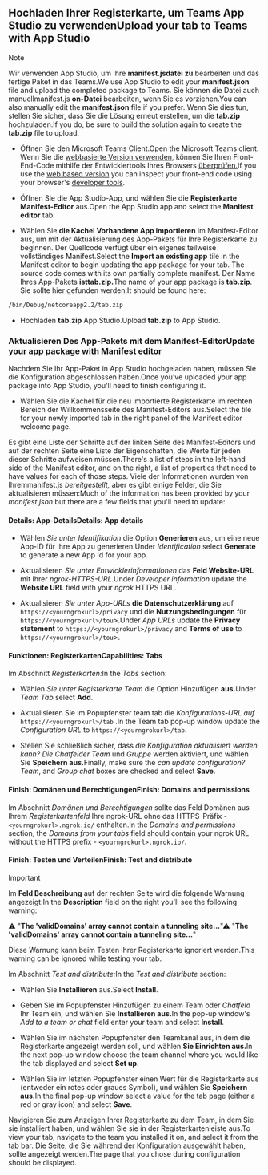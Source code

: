 ## <a name="upload-your-tab-to-teams-with-app-studio"></a><span data-ttu-id="906d3-101">Hochladen Ihrer Registerkarte, um Teams App Studio zu verwenden</span><span class="sxs-lookup"><span data-stu-id="906d3-101">Upload your tab to Teams with App Studio</span></span>

>[!NOTE]
> <span data-ttu-id="906d3-102">Wir verwenden App Studio, um Ihre **manifest.jsdatei zu** bearbeiten und das fertige Paket in das Teams.</span><span class="sxs-lookup"><span data-stu-id="906d3-102">We use App Studio to edit your **manifest.json** file and upload the completed package to Teams.</span></span> <span data-ttu-id="906d3-103">Sie können die Datei auch manuellmanifest.js **on-Datei** bearbeiten, wenn Sie es vorziehen.</span><span class="sxs-lookup"><span data-stu-id="906d3-103">You can also manually edit the **manifest.json** file if you prefer.</span></span> <span data-ttu-id="906d3-104">Wenn Sie dies tun, stellen Sie sicher, dass Sie die Lösung erneut erstellen, um die **tab.zip** hochzuladen.</span><span class="sxs-lookup"><span data-stu-id="906d3-104">If you do, be sure to build the solution again to create the **tab.zip** file to upload.</span></span>

- <span data-ttu-id="906d3-105">Öffnen Sie den Microsoft Teams Client.</span><span class="sxs-lookup"><span data-stu-id="906d3-105">Open the Microsoft Teams client.</span></span> <span data-ttu-id="906d3-106">Wenn Sie die [webbasierte Version verwenden,](https://teams.microsoft.com) können Sie Ihren Front-End-Code mithilfe der Entwicklertools Ihres Browsers [überprüfen.](~/tabs/how-to/developer-tools.md)</span><span class="sxs-lookup"><span data-stu-id="906d3-106">If you use the [web based version](https://teams.microsoft.com) you can inspect your front-end code using your browser's [developer tools](~/tabs/how-to/developer-tools.md).</span></span>

- <span data-ttu-id="906d3-107">Öffnen Sie die App Studio-App, und wählen Sie die **Registerkarte Manifest-Editor** aus.</span><span class="sxs-lookup"><span data-stu-id="906d3-107">Open the App Studio app and select the **Manifest editor** tab.</span></span>

- <span data-ttu-id="906d3-108">Wählen Sie **die Kachel Vorhandene App importieren** im Manifest-Editor aus, um mit der Aktualisierung des App-Pakets für Ihre Registerkarte zu beginnen. Der Quellcode verfügt über ein eigenes teilweise vollständiges Manifest.</span><span class="sxs-lookup"><span data-stu-id="906d3-108">Select the **Import an existing app** tile in the Manifest editor to begin updating the app package for your tab. The source code comes with its own partially complete manifest.</span></span> <span data-ttu-id="906d3-109">Der Name Ihres App-Pakets **isttab.zip.**</span><span class="sxs-lookup"><span data-stu-id="906d3-109">The name of your app package is **tab.zip**.</span></span> <span data-ttu-id="906d3-110">Sie sollte hier gefunden werden:</span><span class="sxs-lookup"><span data-stu-id="906d3-110">It should be found here:</span></span>

```bash
/bin/Debug/netcoreapp2.2/tab.zip
```

- <span data-ttu-id="906d3-111">Hochladen **tab.zip** App Studio.</span><span class="sxs-lookup"><span data-stu-id="906d3-111">Upload **tab.zip** to App Studio.</span></span>

### <a name="update-your-app-package-with-manifest-editor"></a><span data-ttu-id="906d3-112">Aktualisieren Des App-Pakets mit dem Manifest-Editor</span><span class="sxs-lookup"><span data-stu-id="906d3-112">Update your app package with Manifest editor</span></span>

<span data-ttu-id="906d3-113">Nachdem Sie Ihr App-Paket in App Studio hochgeladen haben, müssen Sie die Konfiguration abgeschlossen haben.</span><span class="sxs-lookup"><span data-stu-id="906d3-113">Once you've uploaded your app package into App Studio, you'll need to finish configuring it.</span></span>

- <span data-ttu-id="906d3-114">Wählen Sie die Kachel für die neu importierte Registerkarte im rechten Bereich der Willkommensseite des Manifest-Editors aus.</span><span class="sxs-lookup"><span data-stu-id="906d3-114">Select the tile for your newly imported tab in the right panel of the Manifest editor welcome page.</span></span>

<span data-ttu-id="906d3-115">Es gibt eine Liste der Schritte auf der linken Seite des Manifest-Editors und auf der rechten Seite eine Liste der Eigenschaften, die Werte für jeden dieser Schritte aufweisen müssen.</span><span class="sxs-lookup"><span data-stu-id="906d3-115">There's a list of steps in the left-hand side of the Manifest editor, and on the right, a list of properties that need to have values for each of those steps.</span></span> <span data-ttu-id="906d3-116">Viele der Informationen wurden von Ihremmanifest.js *bereitgestellt,* aber es gibt einige Felder, die Sie aktualisieren müssen:</span><span class="sxs-lookup"><span data-stu-id="906d3-116">Much of the information has been provided by your *manifest.json* but there are a few fields that you'll need to update:</span></span>

#### <a name="details-app-details"></a><span data-ttu-id="906d3-117">Details: App-Details</span><span class="sxs-lookup"><span data-stu-id="906d3-117">Details: App details</span></span>

- <span data-ttu-id="906d3-118">Wählen *Sie unter Identifikation* die Option **Generieren** aus, um eine neue App-ID für Ihre App zu generieren.</span><span class="sxs-lookup"><span data-stu-id="906d3-118">Under *Identification* select **Generate** to generate a new App Id for your app.</span></span>

- <span data-ttu-id="906d3-119">Aktualisieren *Sie unter Entwicklerinformationen* das **Feld Website-URL** mit Ihrer *ngrok-HTTPS-URL.*</span><span class="sxs-lookup"><span data-stu-id="906d3-119">Under *Developer information* update the **Website URL** field with your *ngrok* HTTPS URL.</span></span>

- <span data-ttu-id="906d3-120">Aktualisieren *Sie unter App-URLs* **die Datenschutzerklärung** auf `https://<yourngrokurl>/privacy` und die **Nutzungsbedingungen** für `https://<yourngrokurl>/tou`>.</span><span class="sxs-lookup"><span data-stu-id="906d3-120">Under *App URLs* update the **Privacy statement** to `https://<yourngrokurl>/privacy` and **Terms of use** to `https://<yourngrokurl>/tou`>.</span></span>

#### <a name="capabilities-tabs"></a><span data-ttu-id="906d3-121">Funktionen: Registerkarten</span><span class="sxs-lookup"><span data-stu-id="906d3-121">Capabilities: Tabs</span></span>

<span data-ttu-id="906d3-122">Im Abschnitt *Registerkarten:*</span><span class="sxs-lookup"><span data-stu-id="906d3-122">In the *Tabs* section:</span></span>

- <span data-ttu-id="906d3-123">Wählen *Sie unter Registerkarte Team* die Option Hinzufügen **aus.**</span><span class="sxs-lookup"><span data-stu-id="906d3-123">Under *Team Tab* select **Add**.</span></span>

- <span data-ttu-id="906d3-124">Aktualisieren Sie im Popupfenster team tab die *Konfigurations-URL auf* `https://<yourngrokurl>/tab` .</span><span class="sxs-lookup"><span data-stu-id="906d3-124">In the Team tab pop-up window update the *Configuration URL* to `https://<yourngrokurl>/tab`.</span></span>

- <span data-ttu-id="906d3-125">Stellen Sie schließlich sicher, dass *die Konfiguration aktualisiert werden kann? Die Chatfelder Team* und *Gruppe* werden aktiviert, und wählen Sie **Speichern aus.**</span><span class="sxs-lookup"><span data-stu-id="906d3-125">Finally, make sure the *can update configuration? Team*, and *Group chat* boxes are checked and select **Save**.</span></span>

#### <a name="finish-domains-and-permissions"></a><span data-ttu-id="906d3-126">Finish: Domänen und Berechtigungen</span><span class="sxs-lookup"><span data-stu-id="906d3-126">Finish: Domains and permissions</span></span>

<span data-ttu-id="906d3-127">Im Abschnitt *Domänen und Berechtigungen* sollte das Feld Domänen aus Ihrem *Registerkartenfeld* Ihre ngrok-URL ohne das HTTPS-Präfix - `<yourngrokurl>.ngrok.io/` enthalten.</span><span class="sxs-lookup"><span data-stu-id="906d3-127">In the *Domains and permissions* section, the *Domains from your tabs* field should contain your ngrok URL without the HTTPS prefix - `<yourngrokurl>.ngrok.io/`.</span></span>

#### <a name="finish-test-and-distribute"></a><span data-ttu-id="906d3-128">Finish: Testen und Verteilen</span><span class="sxs-lookup"><span data-stu-id="906d3-128">Finish: Test and distribute</span></span>

>[!IMPORTANT]
><span data-ttu-id="906d3-129">Im **Feld Beschreibung** auf der rechten Seite wird die folgende Warnung angezeigt:</span><span class="sxs-lookup"><span data-stu-id="906d3-129">In the **Description** field on the right you'll see the following warning:</span></span>
>
><span data-ttu-id="906d3-130">&#9888; "**The 'validDomains' array cannot contain a tunneling site...**"</span><span class="sxs-lookup"><span data-stu-id="906d3-130">&#9888; "**The 'validDomains' array cannot contain a tunneling site...**"</span></span>
>
><span data-ttu-id="906d3-131">Diese Warnung kann beim Testen ihrer Registerkarte ignoriert werden.</span><span class="sxs-lookup"><span data-stu-id="906d3-131">This warning can be ignored while testing your tab.</span></span>

<span data-ttu-id="906d3-132">Im Abschnitt *Test and distribute:*</span><span class="sxs-lookup"><span data-stu-id="906d3-132">In the *Test and distribute* section:</span></span>

- <span data-ttu-id="906d3-133">Wählen Sie **Installieren** aus.</span><span class="sxs-lookup"><span data-stu-id="906d3-133">Select **Install**.</span></span>

- <span data-ttu-id="906d3-134">Geben Sie im Popupfenster Hinzufügen zu einem Team oder *Chatfeld* Ihr Team ein, und wählen Sie **Installieren aus.**</span><span class="sxs-lookup"><span data-stu-id="906d3-134">In the pop-up window's *Add to a team or chat* field enter your team and select **Install**.</span></span>

- <span data-ttu-id="906d3-135">Wählen Sie im nächsten Popupfenster den Teamkanal aus, in dem die Registerkarte angezeigt werden soll, und wählen **Sie Einrichten aus.**</span><span class="sxs-lookup"><span data-stu-id="906d3-135">In the next pop-up window choose the team channel where you would like the tab displayed and select **Set up**.</span></span>

- <span data-ttu-id="906d3-136">Wählen Sie im letzten Popupfenster einen Wert für die Registerkarte aus (entweder ein rotes oder graues Symbol), und wählen Sie **Speichern aus.**</span><span class="sxs-lookup"><span data-stu-id="906d3-136">In the final pop-up window select a value for the tab page (either a red or gray icon) and select **Save**.</span></span>

<span data-ttu-id="906d3-137">Navigieren Sie zum Anzeigen Ihrer Registerkarte zu dem Team, in dem Sie sie installiert haben, und wählen Sie sie in der Registerkartenleiste aus.</span><span class="sxs-lookup"><span data-stu-id="906d3-137">To view your tab, navigate to the team you installed it on, and select it from the tab bar.</span></span> <span data-ttu-id="906d3-138">Die Seite, die Sie während der Konfiguration ausgewählt haben, sollte angezeigt werden.</span><span class="sxs-lookup"><span data-stu-id="906d3-138">The page that you chose during configuration should be displayed.</span></span>

